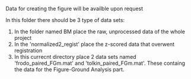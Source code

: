Data for creating the figure will be availble upon request

In this folder there should be 3 type of data sets:
1. In the folder named BM place the raw, unprocessed data of the whole project
2. In the 'normalized2_regist' place the z-scored data that overwent registration
3. In this currecnt directory place 2 data sets named 'frodo_paired_FGm.mat' and 'tolkin_paired_FGm.mat'. These containg the data for the Figure-Ground Analysis part.
